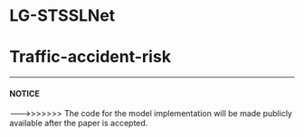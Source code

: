 # LG-STSSLNet
# Traffic-accident-risk

---

#### NOTICE   
--->>>>>>> The code for the model implementation will be made publicly available after the paper is accepted.
